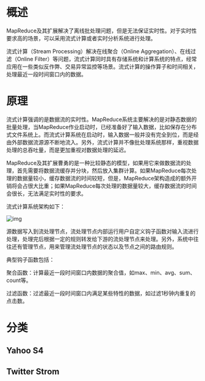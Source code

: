 # 概述

MapReduce及其扩展解决了离线批处理问题，但是无法保证实时性。对于实时性要求高的场景，可以采用流式计算或者实时分析系统进行处理。

流式计算（Stream Processing）解决在线聚合（Online Aggregation）、在线过滤（Online Filter）等问题，流式计算同时具有存储系统和计算系统的特点，经常应用在一些类似反作弊、交易异常监控等场景。流式计算的操作算子和时间相关，处理最近一段时间窗口内的数据。

# 原理

流式计算强调的是数据流的实时性。MapReduce系统主要解决的是对静态数据的批量处理，当MapReduce作业启动时，已经准备好了输入数据，比如保存在分布式文件系统上。而流式计算系统在启动时，输入数据一般并没有完全到位，而是经由外部数据流源源不断地流入。另外，流式计算并不像批处理系统那样，重视数据处理的总吞吐量，而是更加重视对数据处理的延迟。

MapReduce及其扩展曹勇的是一种比较静态的模型，如果用它来做数据流的处理，首先需要将数据流缓存并分块，然后放入集群计算。如果MapReduce每次处理的数据量较小，缓存数据流的时间较短，但是，MapReduce架构造成的额外开销将会占很大比重；如果MapReduce每次处理的数据量较大，缓存数据流的时间会很长，无法满足实时性的要求。

流式计算系统架构如下：

![img](file:///C:\Users\大力\AppData\Local\Temp\ksohtml\wpsAB56.tmp.jpg) 

源数据写入到流处理节点，流处理节点内部运行用户自定义钩子函数对输入流进行处理，处理完后根据一定的规则转发给下游的流处理节点来处理。另外，系统中往往还有管理节点，用来管理流处理节点的状态以及节点之间的路由规则。

典型钩子函数包括：

聚合函数：计算最近一段时间窗口内数据的聚合值，如max、min、avg、sum、count等。

过滤函数：过滤最近一段时间窗口内满足某些特性的数据，如过滤1秒钟内重复的点击数。

# 分类

## Yahoo S4

## Twitter Strom